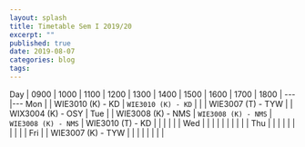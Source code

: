 ```yaml
---
layout: splash
title: Timetable Sem I 2019/20
excerpt: ""
published: true
date: 2019-08-07
categories: blog
tags: 
---
```


Day | 0900 | 1000 | 1100 | 1200 | 1300 | 1400 | 1500 | 1600 | 1700 | 1800 |
---|---
Mon |   | WIE3010 (K) - KD | `WIE3010 (K) - KD` |  |  | WIE3007 (T) - TYW |  | WIX3004 (K) - OSY |
Tue |   | WIE3008 (K) - NMS | `WIE3008 (K) - NMS` | `WIE3008 (K) - NMS` | WIE3010 (T) - KD |  |  | |  |  |
Wed |  |  |  |  |  |  |  |  |  |
Thu |  |  |  |  |  |  |  |  |  |
Fri |  | WIE3007 (K) - TYW |  |  |  |  |  |  |  |